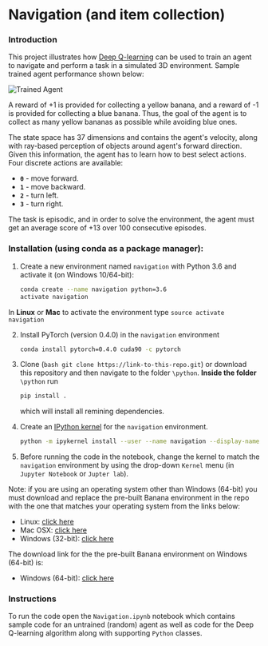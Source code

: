 [//]: # (Image References)

[image1]: https://user-images.githubusercontent.com/10624937/42135619-d90f2f28-7d12-11e8-8823-82b970a54d7e.gif "Trained Agent"

# Navigation (and item collection)

### Introduction

This project illustrates how [Deep Q-learning](https://storage.googleapis.com/deepmind-media/dqn/DQNNaturePaper.pdf) can be used to  train an agent to navigate and perform a task in a simulated 3D environment. Sample trained agent performance shown below: 

![Trained Agent][image1]

A reward of +1 is provided for collecting a yellow banana, and a reward of -1 is provided for collecting a blue banana.  Thus, the goal of the agent is to collect as many yellow bananas as possible while avoiding blue ones.  

The state space has 37 dimensions and contains the agent's velocity, along with ray-based perception of objects around agent's forward direction.  Given this information, the agent has to learn how to best select actions. Four discrete actions are available:

- **`0`** - move forward.
- **`1`** - move backward.
- **`2`** - turn left.
- **`3`** - turn right.

The task is episodic, and in order to solve the environment, the agent must get an average score of +13 over 100 consecutive episodes.


### Installation (using conda as a package manager):

1. Create a new environment named ``navigation`` with Python 3.6 and activate it (on Windows 10/64-bit):


	```bash
	conda create --name navigation python=3.6 
	activate navigation
	```
    
In __Linux__ or __Mac__  to activate the environment type `source activate navigation`
    
2. Install PyTorch (version 0.4.0) in the `navigation` environment

    ```bash
    conda install pytorch=0.4.0 cuda90 -c pytorch
    ```


3. Clone (```bash git clone https://link-to-this-repo.git```) or download this repository and then navigate to the folder `\python`. __Inside the folder__ `\python` run

    ```bash 
    pip install .
    ```
    
    
    which will install all remining dependencies. 

4. Create an [IPython kernel](http://ipython.readthedocs.io/en/stable/install/kernel_install.html) for the `navigation` environment.  

    ```bash
    python -m ipykernel install --user --name navigation --display-name "navigation"
    ```


5. Before running the code in the notebook, change the kernel to match the `navigation` environment by using the drop-down `Kernel` menu (in `Jupyter Notebook` or `Jupter lab`).


Note: if you are using an operating system other than Windows (64-bit) you must download and replace the pre-built Banana environment in the repo with the one that matches your operating system from the links below:
- Linux: [click here](https://s3-us-west-1.amazonaws.com/udacity-drlnd/P1/Banana/Banana_Linux.zip)
- Mac OSX: [click here](https://s3-us-west-1.amazonaws.com/udacity-drlnd/P1/Banana/Banana.app.zip)
- Windows (32-bit): [click here](https://s3-us-west-1.amazonaws.com/udacity-drlnd/P1/Banana/Banana_Windows_x86.zip)

The download link for the the pre-built Banana environment on Windows (64-bit) is:
- Windows (64-bit): [click here](https://s3-us-west-1.amazonaws.com/udacity-drlnd/P1/Banana/Banana_Windows_x86_64.zip)

### Instructions 

To run the code open the `Navigation.ipynb` notebook which contains sample code for an untrained (random) agent as well as code for the Deep Q-learning algorithm along with supporting `Python` classes.  